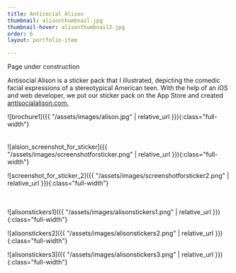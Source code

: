 ```yaml
---
title: Antisocial Alison
thumbnail: alisonthumbnail.jpg
thumbnail-hover: alisonthumbnail2.jpg
order: 6
layout: portfolio-item

---
```

Page under construction

Antisocial Alison is a sticker pack that I illustrated, depicting the comedic facial expressions of a stereotypical American teen. With the help of an iOS and web developer, we put our sticker pack on the App Store and created <a href="https://antisocialalison.com">antisocialalison.com.</a>

![brochure1]({{ "/assets/images/alison.jpg" | relative_url }}){:class="full-width"}
<br><br><br>
![alsion_screenshot_for_sticker]({{ "/assets/images/screenshotforsticker.png" | relative_url }}){:class="full-width"}

![screenshot_for_sticker_2]({{ "/assets/images/screenshotforsticker2.png" | relative_url }}){:class="full-width"}
<br><br><br>

![alisonstickers1]({{ "/assets/images/alisonstickers1.png" | relative_url }}){:class="full-width"}

![alisonstickers2]({{ "/assets/images/alisonstickers2.png" | relative_url }}){:class="full-width"}

![alisonstickers3]({{ "/assets/images/alisonstickers3.png" | relative_url }}){:class="full-width"}

